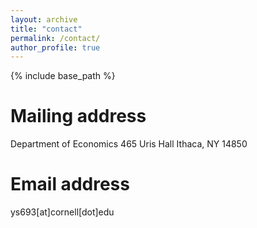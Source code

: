 ```yaml
---
layout: archive
title: "contact"
permalink: /contact/
author_profile: true
---
```

{% include base_path %}

Mailing address
======
Department of Economics
465 Uris Hall
Ithaca, NY 14850

Email address
=====
ys693[at]cornell[dot]edu
